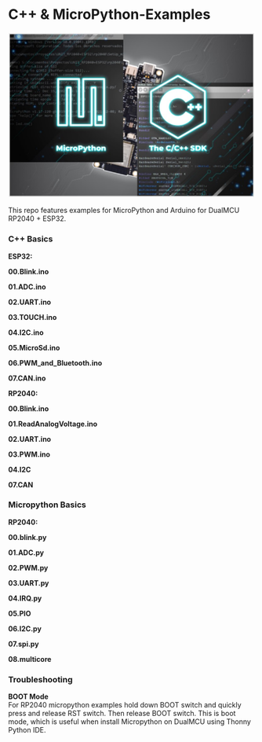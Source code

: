 C++ & MicroPython-Examples
====================

<img src="Programming.jpg?raw=false" width="1000px"><br/>

This repo features examples for MicroPython and Arduino for DualMCU RP2040 + ESP32.

### C++  Basics

__ESP32:__

__00.Blink.ino__

__01.ADC.ino__

__02.UART.ino__

__03.TOUCH.ino__

__04.I2C.ino__

__05.MicroSd.ino__

__06.PWM_and_Bluetooth.ino__

__07.CAN.ino__


__RP2040:__

__00.Blink.ino__

__01.ReadAnalogVoltage.ino__

__02.UART.ino__

__03.PWM.ino__

__04.I2C__

__07.CAN__

### Micropython Basics

__RP2040:__

__00.blink.py__

__01.ADC.py__

__02.PWM.py__

__03.UART.py__

__04.IRQ.py__

__05.PIO__

__06.I2C.py__

__07.spi.py__

__08.multicore__


### Troubleshooting

__BOOT Mode__  
For RP2040 micropython examples hold down BOOT switch and quickly press and release RST switch. Then release BOOT switch. This is boot mode, which is useful when install Micropython on DualMCU using Thonny Python IDE.

